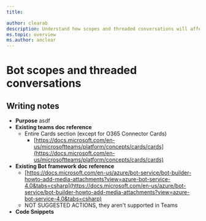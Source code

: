 ```yaml
---
title: 

author: clearab
description: Understand how scopes and threaded conversations will affect your bot for Microsoft Teams.
ms.topic: overview
ms.author: anclear
---
```

# Bot scopes and threaded conversations

## Writing notes

 * **Purpose** asdf
 * **Existing teams doc reference**
   * Entire Cards section (except for O365 Connector Cards)
     * [https://docs.microsoft.com/en-us/microsoftteams/platform/concepts/cards/cards](https://docs.microsoft.com/en-us/microsoftteams/platform/concepts/cards/cards)
 * **Existing Bot framework doc reference** []()
   * [https://docs.microsoft.com/en-us/azure/bot-service/bot-builder-howto-add-media-attachments?view=azure-bot-service-4.0&tabs=csharp](https://docs.microsoft.com/en-us/azure/bot-service/bot-builder-howto-add-media-attachments?view=azure-bot-service-4.0&tabs=csharp)
   * NOT SUGGESTED ACTIONS, they aren't supported in Teams
 * **Code Snippets** []()
